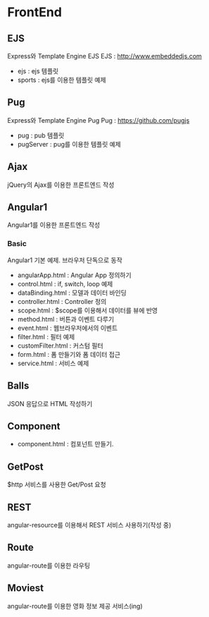 # FrontEnd

## EJS
Express와 Template Engine EJS
EJS : <http://www.embeddedjs.com>

* ejs : ejs 템플릿
* sports : ejs를 이용한 템플릿 예제

## Pug
Express와 Template Engine Pug
Pug : <https://github.com/pugjs>

* pug : pub 템플릿
* pugServer : pug를 이용한 템플릿 예제


## Ajax
jQuery의 Ajax를 이용한 프론트엔드 작성


## Angular1
Angular1를 이용한 프론트엔드 작성

### Basic

Angular1 기본 예제. 브라우저 단독으로 동작

- angularApp.html : Angular App 정의하기
- control.html : if, switch, loop 예제
- dataBinding.html : 모델과 데이터 바인딩
- controller.html : Controller 정의
- scope.html : $scope를 이용해서 데이터를 뷰에 반영
- method.html : 버튼과 이벤트 다루기
- event.html : 웹브라우저에서의 이벤트
- filter.html : 필터 예제
- customFilter.html : 커스텀 필터
- form.html : 폼 만들기와 폼 데이터 접근
- service.html : 서비스 예제

## Balls

JSON 응답으로 HTML 작성하기

## Component

- component.html : 컴포넌트 만들기.

## GetPost

$http 서비스를 사용한 Get/Post 요청

## REST

angular-resource를 이용해서 REST 서비스 사용하기(작성 중)

## Route

angular-route를 이용한 라우팅

## Moviest

angular-route를 이용한 영화 정보 제공 서비스(ing)